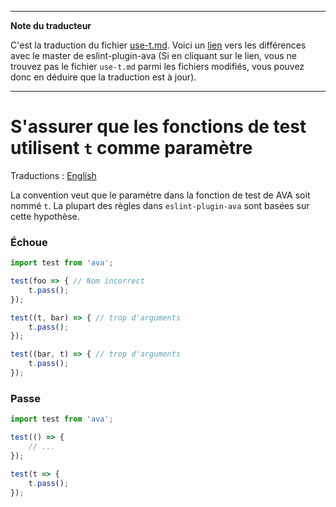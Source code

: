___
**Note du traducteur**

C'est la traduction du fichier [use-t.md](https://github.com/avajs/eslint-plugin-ava/blob/master/docs/rules/use-t.md). Voici un [lien](https://github.com/avajs/eslint-plugin-ava/compare/216cd688cded0f2b79f3f652dc2eb43353f08fc4...master#diff-17ed83dfe5d8198bdea74504bceedceb) vers les différences avec le master de eslint-plugin-ava (Si en cliquant sur le lien, vous ne trouvez pas le fichier `use-t.md` parmi les fichiers modifiés, vous pouvez donc en déduire que la traduction est à jour).
___
# S'assurer que les fonctions de test utilisent `t` comme paramètre

Traductions : [English](https://github.com/avajs/eslint-plugin-ava/blob/master/docs/rules/use-t.md)

La convention veut que le paramètre dans la fonction de test de AVA soit nommé `t`. La plupart des règles dans `eslint-plugin-ava` sont basées sur cette hypothèse.

### Échoue

```js
import test from 'ava';

test(foo => { // Nom incorrect
	t.pass();
});

test((t, bar) => { // trop d'arguments
	t.pass();
});

test((bar, t) => { // trop d'arguments
	t.pass();
});
```

### Passe

```js
import test from 'ava';

test(() => {
	// ...
});

test(t => {
	t.pass();
});
```

